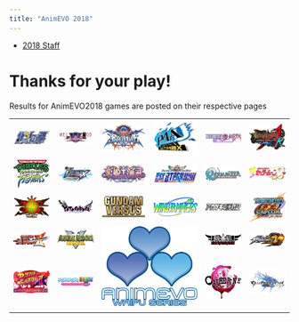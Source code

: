 ```yaml
---
title: "AnimEVO 2018"
---
```

- [2018 Staff](/results/animevo-2018/2018-staff)

# Thanks for your play!

Results for AnimEVO2018 games are posted on their respective pages

<table><tbody><tr><td style="text-align:left;"><a href="/results/animevo-2018/2018-hnk"><img src="/uploads/logo-hnk.png" alt="Hokuto no Ken"></a></td><td style="text-align:left;"><a href="/results/animevo-2018/2018-mbaacc"><img src="/uploads/game_melty.png" alt="Melty Blood"></a></td><td style="text-align:left;"><a href="/results/animevo-2018/2018-bbcf"><img src="/uploads/logo_bbcf.png" alt="Blazblue Central Fiction"></a></td><td style="text-align:left;"><a href="/results/animevo-2018/2018-p4au"><img src="/uploads/game_P4AU_big.png" alt="Persona 4 Arena"></a></td><td style="text-align:left;"><a href="/results/animevo-2018/2018-unist"><img src="/uploads/logo_unist.png" alt="Under Night in-Birth Exe:Late[st]"></a></td><td style="text-align:left;"><a href="/results/animevo-2018/2018-ggacplusr"><img src="/uploads/game_ggplusr.png" alt="Guilty Gear AC+R"></a></td></tr><tr><td style="text-align:left;"><a href="/results/animevo-2018/2018-tmnttf"><img src="/uploads/logo_tmnttf.png" alt="TMNT Tournament Fighters"></a></td><td style="text-align:left;"><a href="/results/animevo-2018/2018-dfci"><img src="/uploads/game_dfci.png" alt="DFCi"></a></td><td style="text-align:left;"><a href="/results/animevo-2018/2018-koihime"><img src="/uploads/koihime-enbu-rrr-420.png" alt="Koihime Enbu RyoRaiRai"></a></td><td style="text-align:left;"><a href="/results/animevo-2018/2018-ah3lmss"><img src="/uploads/logo_ah3lmss.png" alt="Arcana Heart 3: LOVE MAX SIX STARS!!!!!!"></a></td><td style="text-align:left;"><a href="/results/animevo-2018/2018-aquapazza"><img src="/uploads/game_aquapazza.png" alt="Aquapazza: Aquaplus Dream Match"></a></td><td style="text-align:left;"><a href="/results/animevo-2018/2018-sms"><img src="/uploads/logo_sms.png" alt="Sailor Moon S"></a></td></tr><tr><td style="text-align:left;"><a href="/results/animevo-2018/2018-vsav"><img src="/uploads/vsav_v3.png" alt="Vampire Savior"></a></td><td style="text-align:left;"><a href="/results/animevo-2018/2018-yatagarasu"><img src="/uploads/game_yatagarasu.png" alt="Yatagarasu"></a></td><td style="text-align:left;"><a href="/results/animevo-2018/2018-gundam"><img src="/uploads/game_gundam_vs_us.png" alt="Gundam VS (PS4)"></a></td><td style="text-align:left;"><a href="/results/animevo-2018/2018-windjammers"><img src="/uploads/logo_wj.png" alt="Windjammers"></a></td><td style="text-align:left;"><a href="/results/animevo-2018/2018-akatsuki-blitzkampf"><img src="/uploads/logo_akatsuki.png" alt="Akatsuki Blitzkampf"></a></td><td style="text-align:left;"><a href="/results/animevo-2018/2018-tvc"><img src="/uploads/logo_tvc.png" alt="Tatsunoko vs. Capcom: Ultimate All-Stars"></a></td></tr><tr><td style="text-align:left;"><a href="/results/animevo-2018/2018-ss2"><img src="/uploads/logo_ss2.png" alt="Samurai Shodown II"></a></td><td style="text-align:left;"><a href="/results/animevo-2018/2018-ss5sp"><img src="/uploads/logo_ssvsp.png" alt="Samurai Shodown V Special"></a></td><td style="text-align:center;" colspan="2" rowspan="2"><img src="/uploads/animevo_logo.png" alt="AnimEVO"></td><td style="text-align:left;"><a href="/results/animevo-2018/2018-garou"><img src="/uploads/logo_garou.png" alt="Garou: Mark of the Wolves"></a></td><td style="text-align:left;"><a href="/results/animevo-2018/2018-kofxiv"><img src="/uploads/logo_kof14.png" alt="The King of Fighters XIV"></a></td></tr><tr><td style="text-align:left;"><a href="/results/animevo-2018/2018-puzzlefighter"><img src="/uploads/logo_puzzlefighter-1.png" alt="Puzzle Fighter"></a></td><td style="text-align:left;"><a href="/results/animevo-2018/2018-puyotet"><img src="/uploads/game_puyotet.png" alt="Puyo Tetris (Swap)"></a></td><td style="text-align:left;"><a href="/results/animevo-2018/2018-catherine"><img src="/uploads/game_catherine.png" alt="Catherine"></a></td><td style="text-align:left;"><a href="/results/animevo-2018/2018-gbf"><img src="/uploads/logo_gbf.png" alt="Granblue Fantasy"></a></td></tr><tr><td></td><td></td><td></td><td></td></tr></tbody></table>
